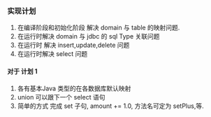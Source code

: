 

### 实现计划

1. 在编译阶段和初始化阶段 解决 domain 与 table 的映射问题.
2. 在运行时解决 domain 与 jdbc 的 sql Type 关联问题
3. 在运行时 解决 insert,update,delete 问题
4. 在运行时解决 select 问题


#### 对于 计划 1 
1. 各有基本Java 类型的在各数据库默认映射
2. union 可以跟下一个 select 语句
3. 简单的方式 完成 set 子句, amount += 1.0, 方法名可定为 setPlus,等.